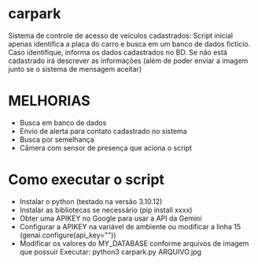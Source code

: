 # carpark
Sistema de controle de acesso de veículos cadastrados: Script inicial apenas identifica a placa do carro e busca em um banco de dados fictício. Caso identifique, informa os dados cadastrados no BD. Se não está cadastrado irá descrever as informações (além de poder enviar a imagem junto se o sistema de mensagem aceitar)

# MELHORIAS

- Busca em banco de dados
- Envio de alerta para contato cadastrado no sistema
- Busca por semelhança
- Câmera com sensor de presença que aciona o script

# Como executar o script

- Instalar o python (testado na versão 3.10.12)
- Instalar as bibliotecas se necessário (pip install xxxx)
- Obter uma APIKEY no Google para usar a API da Gemini
- Configurar a APIKEY na variável de ambiente ou modificar a linha 15 (genai.configure(api_key=""))
- Modificar os valores do MY_DATABASE conforme arquivos de imagem que possuir
  Executar: python3 carpark.py ARQUIVO.jpg
